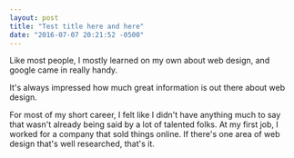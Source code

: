 ```yaml
---
layout: post
title: "Test title here and here"
date: "2016-07-07 20:21:52 -0500"
---
```





Like most people, I mostly learned on my own about web design, and google came in really handy.


It's always impressed how much great information is out there about web design.




For most of my short career, I felt like I didn't have anything much to say that wasn't already being said by a lot of talented folks. At my first job, I worked for a company that sold things online. If there's one area of web design that's well researched, that's it.
